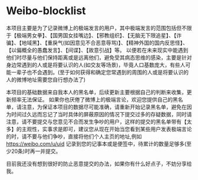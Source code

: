 # Weibo-blocklist
本项目主要是为了记录微博上的极端发言的用户，其中极端发言的范围包括但不限于【极端男女拳】、【国男国女挂嘴边】、【邪教组织】、【无脑无下限追星】、【诈骗】、【地域黑】、【重戾气(如因意见不合恶意辱骂)】、【精神外国的国内反思怪】、【以偏概全的愚蠢发言】、【间谍】、【故意引战】等。
以便若在未来现实中能遇到他们时尽量与他们保持距离或是远离他们，避免受其病态思维的感染，主要是针对身边常遇到的人或是将要认识的人(如交友等场景)，毕竟人口基数庞大，有些人可能一辈子也不会遇到。(至于如何获得和确定您常遇到的周围的人或是将要认识的人的微博地址需要您自行想办法了)

本项目的基础数据来自我本人的黑名单，后续更新主要根据自己的判断来收集，更新频率无法保证。
如果你也厌倦了微博上的极端言论，欢迎您提供自己的黑名单，请注意，为保证本项目的数据尽可能准确，请重新开始记录黑名单，避免在因为时间过久远而忘记了当时具体的屏蔽原因的情况下提交过多的存疑数据，同时请注意，请不要提交与您意见不合而发生争吵的用户，这样的提交的黑名单带有【太多】的主观性，实事求是即可，建议您从现在开始当您看到某些用户发表极端言论的时，请不要与他们争吵，直接将他们个人主页的地址,例如 https://weibo.com/u/uid 记录到您的记事本或是便签中，待累计的数量足够多(至少20条)时再一并提交。

目前我还没有想到很好的防止恶意提交的办法，如果你有什么好点子，不妨分享给我。
